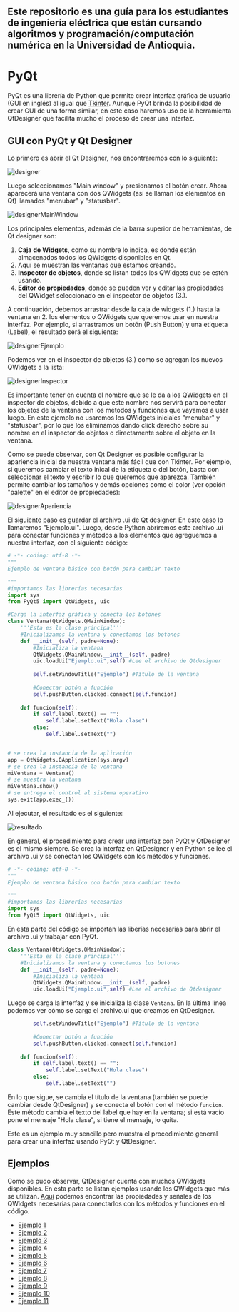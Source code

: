 ## Este repositorio es una guía para los estudiantes de ingeniería eléctrica que están cursando algoritmos y programación/computación numérica en la Universidad de Antioquia.

# PyQt
PyQt es una librería de Python que permite crear interfaz gráfica de usuario (GUI en inglés) al igual que [Tkinter](https://github.com/juan-suarezp/PythonTkinterTutorial). Aunque PyQt brinda la posibilidad de crear GUI de una forma similar, en este caso haremos uso de la herramienta QtDesigner que facilita mucho el proceso de crear una interfaz.

## GUI con PyQt y Qt Designer
Lo primero es abrir el Qt Designer, nos encontraremos con lo siguiente:

![designer](https://github.com/juan-suarezp/PythonPyQtTutorial/blob/master/designer.png)

Luego seleccionamos "Main window" y presionamos el botón crear. Ahora aparecerá una ventana con dos QWidgets (así se llaman los elementos en Qt) llamados "menubar" y "statusbar".

![designerMainWindow](https://github.com/juan-suarezp/PythonPyQtTutorial/blob/master/designerMainWindow.png)

Los principales elementos, además de la barra superior de herramientas, de Qt designer son:
1. **Caja de Widgets**, como su nombre lo indica, es donde están almacenados todos los QWidgets disponibles en Qt.
2. Aquí se muestran las ventanas que estamos creando.
3. **Inspector de objetos**, donde se listan todos los QWidgets que se estén usando.
4. **Editor de propiedades**, donde se pueden ver y editar las propiedades del QWidget seleccionado en el inspector de objetos (3.).

A continuación, debemos arrastrar desde la caja de widgets (1.) hasta la ventana en 2. los elementos o QWidgets que queremos usar en nuestra interfaz. Por ejemplo, si arrastramos un botón (Push Button) y una etiqueta (Label), el resultado será el siguiente:

![designerEjemplo](https://github.com/juan-suarezp/PythonPyQtTutorial/blob/master/designerEjemplo.png)

Podemos ver en el inspector de objetos (3.) como se agregan los nuevos QWidgets a la lista:

![designerInspector](https://github.com/juan-suarezp/PythonPyQtTutorial/blob/master/designerInspector.png)

Es importante tener en cuenta el nombre que se le da a los QWidgets en el inspector de objetos, debido a que este nombre nos servirá para conectar los objetos de la ventana con los métodos y funciones que vayamos a usar luego. En este ejemplo no usaremos los QWidgets iniciales "menubar" y "statusbar", por lo que los eliminamos dando click derecho sobre su nombre en el inspector de objetos o directamente sobre el objeto en la ventana.

Como se puede observar, con Qt Designer es posible configurar la apariencia inicial de nuestra ventana más fácil que con Tkinter. Por ejemplo, si queremos cambiar el texto inical de la etiqueta o del botón, basta con seleccionar el texto y escribir lo que queremos que aparezca. También permite cambiar los tamaños y demás opciones como el color (ver opción "palette" en el editor de propiedades):

![designerApariencia](https://github.com/juan-suarezp/PythonPyQtTutorial/blob/master/designerApariencia.png)

El siguiente paso es guardar el archivo .ui de Qt designer. En este caso lo llamaremos "Ejemplo.ui". Luego, desde Python abriremos este archivo .ui para conectar funciones y métodos a los elementos que agreguemos a nuestra interfaz, con el siguiente código:

```python
# -*- coding: utf-8 -*-
"""
Ejemplo de ventana básico con botón para cambiar texto

"""
#importamos las librerías necesarias
import sys
from PyQt5 import QtWidgets, uic

#Carga la interfaz gráfica y conecta los botones
class Ventana(QtWidgets.QMainWindow):
    '''Esta es la clase principal'''
    #Inicializamos la ventana y conectamos los botones
    def __init__(self, padre=None):
        #Inicializa la ventana
        QtWidgets.QMainWindow.__init__(self, padre)
        uic.loadUi("Ejemplo.ui",self) #Lee el archivo de Qtdesigner
        
        self.setWindowTitle("Ejemplo") #Título de la ventana
        
        #Conectar botón a función
        self.pushButton.clicked.connect(self.funcion)
        
    def funcion(self):
        if self.label.text() == "":
            self.label.setText("Hola clase")
        else:
            self.label.setText("")


# se crea la instancia de la aplicación
app = QtWidgets.QApplication(sys.argv)
# se crea la instancia de la ventana
miVentana = Ventana()
# se muestra la ventana 
miVentana.show()
# se entrega el control al sistema operativo
sys.exit(app.exec_())
```

Al ejecutar, el resultado es el siguiente:

![resultado](https://github.com/juan-suarezp/PythonPyQtTutorial/blob/master/resultado.png)

En general, el procedimiento para crear una interfaz con PyQt y QtDesigner es el mismo siempre. Se crea la interfaz en QtDesigner y en Python se lee el archivo .ui y se conectan los QWidgets con los métodos y funciones.

```python
# -*- coding: utf-8 -*-
"""
Ejemplo de ventana básico con botón para cambiar texto

"""
#importamos las librerías necesarias
import sys
from PyQt5 import QtWidgets, uic
```
En esta parte del código se importan las liberías necesarias para abrir el archivo .ui y trabajar con PyQt.

```python
class Ventana(QtWidgets.QMainWindow):
    '''Esta es la clase principal'''
    #Inicializamos la ventana y conectamos los botones
    def __init__(self, padre=None):
        #Inicializa la ventana
        QtWidgets.QMainWindow.__init__(self, padre)
        uic.loadUi("Ejemplo.ui",self) #Lee el archivo de Qtdesigner
```

Luego se carga la interfaz y se inicializa la clase `Ventana`. En la última línea podemos ver cómo se carga el archivo.ui que creamos en QtDesigner.

```python
        self.setWindowTitle("Ejemplo") #Título de la ventana
        
        #Conectar botón a función
        self.pushButton.clicked.connect(self.funcion)
        
    def funcion(self):
        if self.label.text() == "":
            self.label.setText("Hola clase")
        else:
            self.label.setText("")
```

En lo que sigue, se cambia el título de la ventana (también se puede cambiar desde QtDesigner) y se conecta el botón con el método `funcion`. Este método cambia el texto del label que hay en la ventana; si está vacío pone el mensaje "Hola clase", si tiene el mensaje, lo quita.

Este es un ejemplo muy sencillo pero muestra el procedimiento general para crear una interfaz usando PyQt y QtDesigner.

## Ejemplos
Como se pudo observar, QtDesigner cuenta con muchos QWidgets disponibles. En esta parte se listan ejemplos usando los QWidgets que más se utilizan. [Aquí](https://doc.qt.io/qt-5/widget-classes.html#the-widget-classes) podemos encontrar las propiedades y señales de los QWidgets necesarias para conectarlos con los métodos y funciones en el código.
- [Ejemplo 1]()
- [Ejemplo 2]()
- [Ejemplo 3]()
- [Ejemplo 4]()
- [Ejemplo 5]()
- [Ejemplo 6]()
- [Ejemplo 7]()
- [Ejemplo 8]()
- [Ejemplo 9]()
- [Ejemplo 10]()
- [Ejemplo 11]()
